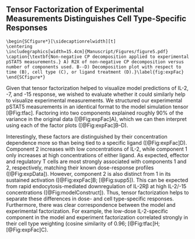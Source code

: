 ## Tensor Factorization of Experimental Measurements Distinguishes Cell Type-Specific Responses

```{=latex}
\begin{SCfigure*}[\sidecaptionrelwidth][t]
\centering
\includegraphics[width=15.4cm]{Manuscript/Figures/figure5.pdf}
\caption{\textbf{Non-negative CP decomposition applied to experimental pSTAT5 measurements.} A) R2X of non-negative CP decomposition versus number of components used. B--D) Decomposition plot with respect to time (B), cell type (C), or ligand treatment (D).}\label{fig:expFac}
\end{SCfigure*}
```

Given that tensor factorization helped to visualize model predictions of IL-2, -7, and -15 response, we wished to evaluate whether it could similarly help to visualize experimental measurements. We structured our experimental pSTAT5 measurements in an identical format to the model simulation tensor [@Fig:tfac]. Factoring into two components explained roughly 90% of the variance in the original data ([@Fig:expFac]A), which we can then interpret using each of the factor plots ([@Fig:expFac]B–D).

Interestingly, these factors are distinguished by their concentration dependence more so than being tied to a specific ligand ([@Fig:expFac]D). Component 2 increases with low concentrations of IL-2, while component 1 only increases at high concentrations of either ligand. As expected, effector and regulatory T cells are most strongly associated with components 1 and 2, respectively, matching their known dose-response profiles ([@Fig:expData]). However, component 2 is also distinct from 1 in its sustained activation ([@Fig:expFac]B; [@Fig:supp5]). This can be expected from rapid endocytosis-mediated downregulation of IL-2Rβ at high IL-2/-15 concentrations ([@Fig:modelConstruct]). Thus, tensor factorization helps to separate these differences in dose- and cell type-specific responses. Furthermore, there was clear correspondence between the model and experimental factorization. For example, the low-dose IL-2-specific component in the model and experiment factorization correlated strongly in their cell type weighting (cosine similarity of 0.96; [@Fig:tfac]H; [@Fig:expFac]C). 
